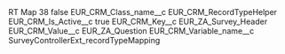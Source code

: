 <?xml version="1.0" encoding="UTF-8"?>
<CustomMetadata xmlns="http://soap.sforce.com/2006/04/metadata" xmlns:xsi="http://www.w3.org/2001/XMLSchema-instance" xmlns:xsd="http://www.w3.org/2001/XMLSchema">
    <label>RT Map 38</label>
    <protected>false</protected>
    <values>
        <field>EUR_CRM_Class_name__c</field>
        <value xsi:type="xsd:string">EUR_CRM_RecordTypeHelper</value>
    </values>
    <values>
        <field>EUR_CRM_Is_Active__c</field>
        <value xsi:type="xsd:boolean">true</value>
    </values>
    <values>
        <field>EUR_CRM_Key__c</field>
        <value xsi:type="xsd:string">EUR_ZA_Survey_Header</value>
    </values>
    <values>
        <field>EUR_CRM_Value__c</field>
        <value xsi:type="xsd:string">EUR_ZA_Question</value>
    </values>
    <values>
        <field>EUR_CRM_Variable_name__c</field>
        <value xsi:type="xsd:string">SurveyControllerExt_recordTypeMapping</value>
    </values>
</CustomMetadata>
